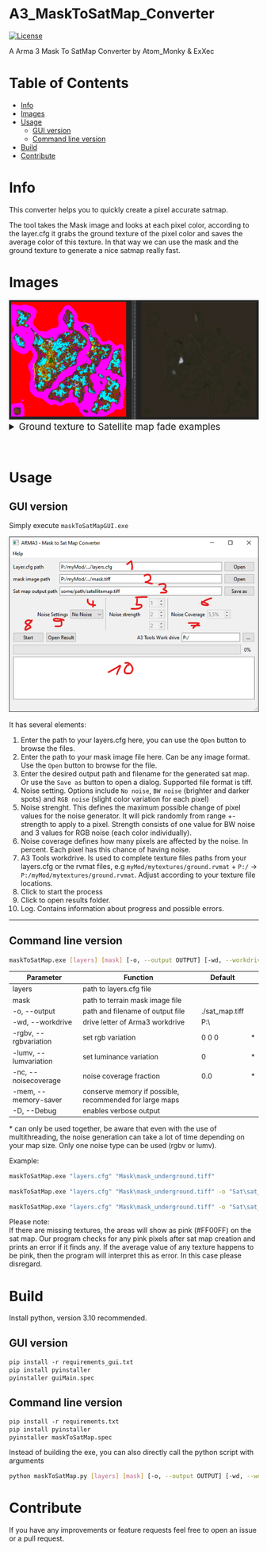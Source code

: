 # A3_MaskToSatMap_Converter <!-- omit in toc -->
[![License](https://img.shields.io/badge/license-GNU-v3.svg?style=flat)](https://www.gnu.org/licenses/gpl-3.0.txt)

A Arma 3 Mask To SatMap Converter by Atom_Monky & ExXec

# Table of Contents <!-- omit in toc -->
- [Info](#info)
- [Images](#images)
- [Usage](#usage)
    - [GUI version](#gui-version)
    - [Command line version](#command-line-version)
- [Build](#build)
- [Contribute](#contribute)

# Info
This converter helps you to quickly create a pixel accurate satmap.

The tool takes the Mask image and looks at each pixel color, according to the layer.cfg it grabs the ground texture of the pixel color and saves the average color of this texture.
In that way we can use the mask and the ground texture to generate a nice satmap really fast.

# Images
<img src="imgs\conversion_1.png" alt="drawing" style="max-width:100%; text-align: center;"/>
<details>
<summary style="font-size:14pt">Ground texture to Satellite map fade examples</summary>
<img src="imgs\surfacefade_1.jpg" alt="drawing" style="max-width:50%; text-align: center;"/>
<img src="imgs\surfacefade_2.jpg" alt="drawing" style="max-width:50%; text-align: center;"/>
<img src="imgs\surfacefade_3.jpg" alt="drawing" style="max-width:50%; text-align: center;"/>
<img src="imgs\surfacefade_4.jpg" alt="drawing" style="max-width:50%; text-align: center;"/>
<img src="imgs\surfacefade_5.jpg" alt="drawing" style="max-width:50%; text-align: center;"/>
<img src="imgs\surfacefade_6.jpg" alt="drawing" style="max-width:50%; text-align: center;"/>
<img src="imgs\surfacefade_7.jpg" alt="drawing" style="max-width:50%; text-align: center;"/>

<img src="imgs\noise_generation_1.png" alt="drawing" style="max-width:80%; text-align: center;"/>
</details>  
</br></br>

# Usage

## GUI version

Simply execute `maskToSatMapGUI.exe`

<img src="imgs\gui_prv.png" alt="drawing" style="max-width:100%; text-align: center;"/>

It has several elements:  
1. Enter the path to your layers.cfg here, you can use the `Open` button to browse the files.
2. Enter the path to your mask image file here. Can be any image format. Use the `Open` button to browse for the file.
3. Enter the desired output path and filename for the generated sat map. Or use the `Save as` button to open a dialog. Supported file format is tiff.
4. Noise setting. Options include `No noise`, `BW noise` (brighter and darker spots) and `RGB noise` (slight color variation for each pixel)
5. Noise strenght. This defines the maximum possible change of pixel values for the noise generator. It will pick randomly from range +-strength to apply to a pixel. Strength consists of one value for BW noise and 3 values for RGB noise (each color individually).
6. Noise coverage defines how many pixels are affected by the noise. In percent. Each pixel has this chance of having noise.
7. A3 Tools workdrive. Is used to complete texture files paths from your layers.cfg or the rvmat files, e.g `myMod/mytextures/ground.rvmat` + `P:/` -> `P:/myMod/mytextures/ground.rvmat`. Adjust according to your texture file locations.  
8. Click to start the process
9. Click to open results folder.
10. Log. Contains information about progress and possible errors.


---

## Command line version

```sh
maskToSatMap.exe [layers] [mask] [-o, --output OUTPUT] [-wd, --workdrive WORKDRIVE] [-rgbv R_VARIATION G_VARIATION B_VARIATION] [-lumvv VARIATION] [-nc NOISECOVERAGE] [-mem] [-D, --Debug] 
```  
  
| Parameter | Function |  Default | |
| ---- | ----- | ---- | ---- |
| layers | path to layers.cfg file |  |  |
| mask | path to terrain mask image file |   |  |
| -o, --output | path and filename of output file | ./sat_map.tiff |  |
| -wd, --workdrive |  drive letter of Arma3 workdrive | P:\ |  |
| -rgbv, --rgbvariation |  set rgb variation | 0 0 0 | * |
| -lumv, --lumvariation | set luminance variation | 0 | * |
| -nc, --noisecoverage |  noise coverage fraction | 0.0 |  * |
| -mem, --memory-saver | conserve memory if possible, recommended for large maps | | |
| -D, --Debug |  enables verbose output |  |   |


\* can only be used together, be aware that even with the use of multithreading, the noise generation can take a lot of time depending on your map size. Only one noise type can be used (rgbv or lumv).

Example:
```sh
maskToSatMap.exe "layers.cfg" "Mask\mask_underground.tiff"
```
```sh
maskToSatMap.exe "layers.cfg" "Mask\mask_underground.tiff" -o "Sat\sat_map.tiff" -rgbv 5 5 5 -nc 0.90
```
```sh
maskToSatMap.exe "layers.cfg" "Mask\mask_underground.tiff" -o "Sat\sat_map.tiff" -lumv 5 -nc 0.90 -mem
```

Please note:  
If there are missing textures, the areas will show as pink (#FF00FF) on the sat map. Our program checks for any pink pixels after sat map creation and prints an error if it finds any.
If the average value of any texture happens to be pink, then the program will interpret this as error. In this case please disregard.

# Build

Install python, version 3.10 recommended.

## GUI version 

```
pip install -r requirements_gui.txt
pip install pyinstaller 
pyinstaller guiMain.spec
```

## Command line version

```
pip install -r requirements.txt
pip install pyinstaller 
pyinstaller maskToSatMap.spec
```

Instead of building the exe, you can also directly call the python script with arguments
```sh
python maskToSatMap.py [layers] [mask] [-o, --output OUTPUT] [-wd, --workdrive WORKDRIVE] [-rgbv R_VARIATION G_VARIATION B_VARIATION] [-nc NOISECOVERAGE] [-D, --Debug] 
```

# Contribute
If you have any improvements or feature requests feel free to open an issue or a pull request.  
